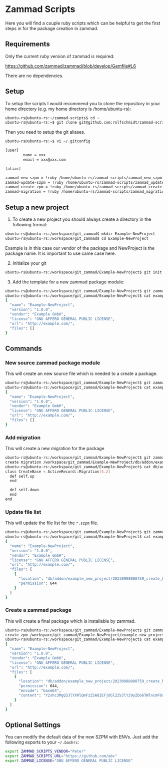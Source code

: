 # Zammad Scripts

Here you will find a couple ruby scripts which can be helpful to get the first steps in for the package creation in zammad.

## Requirements

Only the current ruby version of zammad is required:

https://github.com/zammad/zammad/blob/develop/Gemfile#L6

There are no dependencies.

## Setup

To setup the scripts I would recommend you to clone the repository in your home directory (e.g. my home directory is /home/ubuntu-rs):

```bash
ubuntu-rs@ubuntu-rs:~/zammad-scripts$ cd ~
ubuntu-rs@ubuntu-rs:~$ git clone git@github.com:rolfschmidt/zammad-scripts.git
```

Then you need to setup the git aliases.

```bash
ubuntu-rs@ubuntu-rs:~$ vi ~/.gitconfig

[user]
        name = xxx
        email = xxx@xxx.com

[alias]

zammad-new-szpm = !ruby /home/ubuntu-rs/zammad-scripts/zammad_new_szpm.rb $(pwd)
zammad-update-szpm = !ruby /home/ubuntu-rs/zammad-scripts/zammad_update_szpm.rb $(pwd)
zammad-create-zpm = !ruby /home/ubuntu-rs/zammad-scripts/zammad_create_zpm.rb $(pwd) $1
zammad-migration = !ruby /home/ubuntu-rs/zammad-scripts/zammad_migration.rb $(pwd) $1
```

## Setup a new project

1. To create a new project you should always create a directory in the following format:

```bash
ubuntu-rs@ubuntu-rs:/workspace/git_zammad$ mkdir Example-NewProject
ubuntu-rs@ubuntu-rs:/workspace/git_zammad$ cd Example-NewProject
```

Example is in this case our vendor of the package and NewProject is the package name. It is important to use came case here.

2. Initialize your git
```bash
ubuntu-rs@ubuntu-rs:/workspace/git_zammad/Example-NewProject$ git init
```

3. Add the template for a new zammad package module:

```bash
ubuntu-rs@ubuntu-rs:/workspace/git_zammad/Example-NewProject$ git zammad-new-szpm
ubuntu-rs@ubuntu-rs:/workspace/git_zammad/Example-NewProject$ cat example-new_project.szpm
{
  "name": "Example-NewProject",
  "version": "1.0.0",
  "vendor": "Example GmbH",
  "license": "GNU AFFERO GENERAL PUBLIC LICENSE",
  "url": "http://example.com/",
  "files": []
}
```

## Commands

### New source zammad package module

This will create an new source file which is needed to a create a package.

```bash
ubuntu-rs@ubuntu-rs:/workspace/git_zammad/Example-NewProject$ git zammad-new-szpm
ubuntu-rs@ubuntu-rs:/workspace/git_zammad/Example-NewProject$ cat example-new_project.szpm
{
  "name": "Example-NewProject",
  "version": "1.0.0",
  "vendor": "Example GmbH",
  "license": "GNU AFFERO GENERAL PUBLIC LICENSE",
  "url": "http://example.com/",
  "files": []
}
```

### Add migration

This will create a new migration for the package

```bash
ubuntu-rs@ubuntu-rs:/workspace/git_zammad/Example-NewProject$ git zammad-migration CreateBase
create migration /workspace/git_zammad/Example-NewProject/db/addon/example_new_project/20230908080759_create_base.rb...
ubuntu-rs@ubuntu-rs:/workspace/git_zammad/Example-NewProject$ cat db/addon/example_new_project/20230908080759_create_base.rb
class CreateBase < ActiveRecord::Migration[4.2]
  def self.up
  end

  def self.down
  end
end
```

### Update file list

This will update the file list for the `*.szpm` file.

```bash
ubuntu-rs@ubuntu-rs:/workspace/git_zammad/Example-NewProject$ git zammad-update-szpm
ubuntu-rs@ubuntu-rs:/workspace/git_zammad/Example-NewProject$ cat example-new_project.szpm
{
  "name": "Example-NewProject",
  "version": "1.0.0",
  "vendor": "Example GmbH",
  "license": "GNU AFFERO GENERAL PUBLIC LICENSE",
  "url": "http://example.com/",
  "files": [
    {
      "location": "db/addon/example_new_project/20230908080759_create_base.rb",
      "permission": 644
    }
  ]
}
```

### Create a zammad package

This will create a final package which is installable by zammad.

```bash
ubuntu-rs@ubuntu-rs:/workspace/git_zammad/Example-NewProject$ git zammad-create-zpm 1.0.0
create zpm /workspace/git_zammad/Example-NewProject/example-new_project-1.0.0.zpm...
ubuntu-rs@ubuntu-rs:/workspace/git_zammad/Example-NewProject$ cat example-new_project-1.0.0.zpm
{
  "name": "Example-NewProject",
  "version": "1.0.0",
  "vendor": "Example GmbH",
  "license": "GNU AFFERO GENERAL PUBLIC LICENSE",
  "url": "http://example.com/",
  "files": [
    {
      "location": "db/addon/example_new_project/20230908080759_create_base.rb",
      "permission": 644,
      "encode": "base64",
      "content": "Y2xhc3MgQ3JlYXRlQmFzZSA8IEFjdGl2ZVJlY29yZDo6TWlncmF0aW9uWzQu\nMl0KICBkZWYgc2VsZi51cAogIGVuZAoKICBkZWYgc2VsZi5kb3duCiAgZW5k\nCmVuZAo="
    }
  ]
}
```

## Optional Settings

You can modify the default data of the new SZPM with ENVs. Just add the following exports to your `~/.bashrc`:

```bash
export ZAMMAD_SCRIPTS_VENDOR="Peter"
export ZAMMAD_SCRIPTS_URL="https://github.com/abc"
export ZAMMAD_LICENSE="GNU AFFERO GENERAL PUBLIC LICENSE"
```
